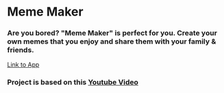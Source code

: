# Meme Maker

### Are you bored? "Meme Maker" is perfect for you. Create your own memes that you enjoy and share them with your family & friends.

[Link to App](https://a-meme-maker.herokuapp.com/)

### Project is based on this [Youtube Video](https://www.youtube.com/watch?v=SMzAcBEc6Zk****)

